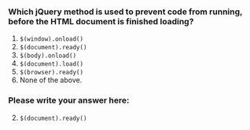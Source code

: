 ### Which jQuery method is used to prevent code from running, before the HTML document is finished loading?

1. `$(window).onload()`
2. `$(document).ready()`
2. `$(body).onload()`
3. `$(document).load()`
4. `$(browser).ready()`
5. None of the above.


### Please write your answer here:

2. `$(document).ready()`


